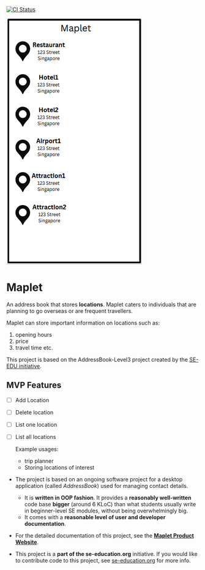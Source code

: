[![CI Status](https://github.com/se-edu/addressbook-level3/workflows/Java%20CI/badge.svg)](https://github.com/AY2526S1-CS2103T-W12-1/tp/actions)

![Ui](docs/images/Ui.png)



# Maplet

An address book that stores **locations**. Maplet caters to individuals that are planning to go overseas
or are frequent travellers.

Maplet can store important information on locations such as:
1. opening hours
2. price 
3. travel time etc.

This project is based on the AddressBook-Level3 project created by the [SE-EDU initiative](https://se-education.org).

## MVP Features
- [ ] Add Location
- [ ] Delete location
- [ ] List one location
- [ ] List all locations


  Example usages:
  * trip planner
  * Storing locations of interest

* The project is based on an ongoing software project for a desktop application (called _AddressBook_) used for managing contact details.
  * It is **written in OOP fashion**. It provides a **reasonably well-written** code base **bigger** (around 6 KLoC) than what students usually write in beginner-level SE modules, without being overwhelmingly big.
  * It comes with a **reasonable level of user and developer documentation**.


* For the detailed documentation of this project, see the **[Maplet Product Website](ay2526s1-cs2103t-w12-1.github.io/tp/)**.
* This project is a **part of the se-education.org** initiative. If you would like to contribute code to this project, see [se-education.org](https://se-education.org/#contributing-to-se-edu) for more info.
